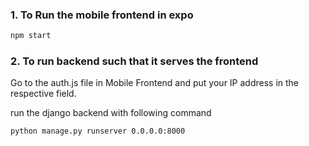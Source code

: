 ### 1. To Run the mobile frontend in expo

```bash
npm start
```
### 2. To run backend such that it serves the frontend

Go to the auth.js file in Mobile Frontend and put your IP address in the respective field.

run the django backend with following command

```bash
python manage.py runserver 0.0.0.0:8000
```

